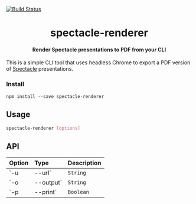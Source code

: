 [![Build Status](https://travis-ci.com/FormidableLabs/spectacle-renderer.svg)](https://travis-ci.com/FormidableLabs/spectacle-renderer)


<h1 align="center">spectacle-renderer</h1>


<h4 align="center">
  Render Spectacle presentations to PDF from your CLI
</h4>

This is a simple CLI tool that uses headless Chrome to export a PDF version of [Spectacle](https://github.com/FormidableLabs/spectacle) presentations.


### Install

```
npm install --save spectacle-renderer
```

## Usage

```sh
spectacle-renderer [options]
```

## API

Option  	| 	Type		|	  Description
:-----------------------|:--------------|:--------------------------------
`-u | --url` |   `String` |  The URL spectacle is running at (default: http://localhost:3000)
`-o | --output` | `String` | The output filename (default: presentation.pdf)
`-p | --print` | `Boolean` | Enable print mode (black/white)
